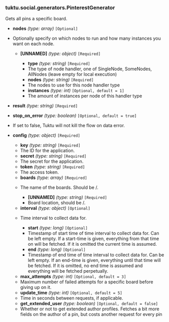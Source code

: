 ### tuktu.social.generators.PinterestGenerator
Gets all pins a specific board.

  * **nodes** *(type: array)* `[Optional]`
  - Optionally specify on which nodes to run and how many instances you want on each node.

    * **[UNNAMED]** *(type: object)* `[Required]`

      * **type** *(type: string)* `[Required]`
      - The type of node handler, one of SingleNode, SomeNodes, AllNodes (leave empty for local execution)

      * **nodes** *(type: string)* `[Required]`
      - The nodes to use for this node handler type

      * **instances** *(type: int)* `[Optional, default = 1]`
      - The amount of instances per node of this handler type

  * **result** *(type: string)* `[Required]`

  * **stop_on_error** *(type: boolean)* `[Optional, default = true]`
  - If set to false, Tuktu will not kill the flow on data error.

  * **config** *(type: object)* `[Required]`

    * **key** *(type: string)* `[Required]`
    - The ID for the application.

    * **secret** *(type: string)* `[Required]`
    - The secret for the application.

    * **token** *(type: string)* `[Required]`
    - The access token.

    * **boards** *(type: array)* `[Required]`
    - The name of the boards. Should be <username>/<board>.

      * **[UNNAMED]** *(type: string)* `[Required]`
      - Board location, should be <username>/<board>.

    * **interval** *(type: object)* `[Optional]`
    - Time interval to collect data for.

      * **start** *(type: long)* `[Optional]`
      - Timestamp of start time of time interval to collect data for. Can be left empty. If a start-time is given, everything from that time on will be fetched. If it is omitted the current time is assumed.

      * **end** *(type: long)* `[Optional]`
      - Timestamp of end time of time interval to collect data for. Can be left empty. If an end-time is given, everything until that time will be fetched. If it is omitted, no end time is assumed and everything will be fetched perpetually.

    * **max_attempts** *(type: int)* `[Optional, default = 3]`
    - Maximum number of failed attempts for a specific board before giving up on it.

    * **update_time** *(type: int)* `[Optional, default = 5]`
    - Time in seconds between requests, if applicable.

    * **get_extended_user** *(type: boolean)* `[Optional, default = false]`
    - Whether or not to get extended author profiles. Fetches a bit more fields on the author of a pin, but costs another request for every pin

